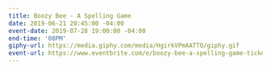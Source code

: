```yaml
---
title: Boozy Bee - A Spelling Game
date: 2019-06-21 20:45:00 -04:00
event-date: 2019-07-28 19:00:00 -04:00
end-time: '08PM'
giphy-url: https://media.giphy.com/media/HgirkVPmAATTO/giphy.gif
event-url: https://www.eventbrite.com/e/boozy-bee-a-spelling-game-tickets-64025043629
---
```



